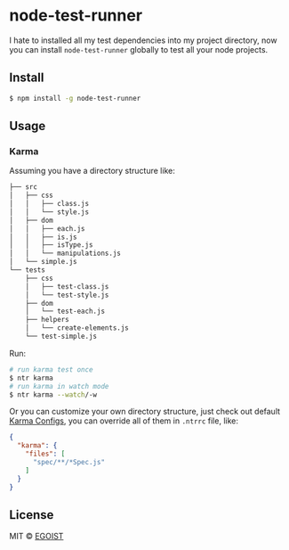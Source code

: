 # node-test-runner

I hate to installed all my test dependencies into my project directory, now you can install `node-test-runner` globally to test all your node projects.


## Install

```bash
$ npm install -g node-test-runner
```

## Usage

### Karma

Assuming you have a directory structure like:

```bash
├── src
│   ├── css
│   │   ├── class.js
│   │   └── style.js
│   ├── dom
│   │   ├── each.js
│   │   ├── is.js
│   │   ├── isType.js
│   │   └── manipulations.js
│   └── simple.js
└── tests
    ├── css
    │   ├── test-class.js
    │   └── test-style.js
    ├── dom
    │   └── test-each.js
    ├── helpers
    │   └── create-elements.js
    └── test-simple.js
```

Run:

```bash
# run karma test once
$ ntr karma
# run karma in watch mode
$ ntr karma --watch/-w
```

Or you can customize your own directory structure, just check out default [Karma Configs](/conf/karma.conf.js), you can override all of them in `.ntrrc` file, like:

```json
{
  "karma": {
    "files": [
      "spec/**/*Spec.js"
    ]
  }
}
```

## License

MIT &copy; [EGOIST](https://github.com/egoist)
